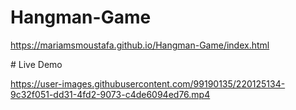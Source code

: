 ﻿# Hangman-Game
https://mariamsmoustafa.github.io/Hangman-Game/index.html

﻿# Live Demo

https://user-images.githubusercontent.com/99190135/220125134-9c32f051-dd31-4fd2-9073-c4de6094ed76.mp4

